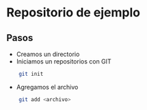 # Repositorio de ejemplo

## Pasos

- Creamos un directorio
- Iniciamos un repositorios con GIT
``` bash
    git init
```
- Agregamos el archivo
``` bash
    git add <archivo>
```
